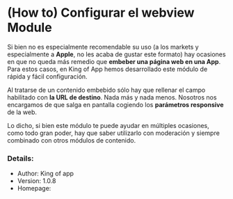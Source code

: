 # **(How to) Configurar el webview Module**

Si bien no es especialmente recomendable su uso (a los markets y especialmente a **Apple**, no les acaba de gustar este formato) hay ocasiones en que no queda más remedio que **embeber una página web en una App**. Para estos casos, en King of App hemos desarrollado este módulo de rápida y fácil configuración.

Al tratarse de un contenido embebido sólo hay que rellenar el campo habilitado con **la URL de destino**. Nada más y nada menos. Nosotros nos encargamos de que salga en pantalla cogiendo los **parámetros responsive** de la web.

Lo dicho, si bien este módulo te puede ayudar en múltiples ocasiones, como todo gran poder, hay que saber utilizarlo con moderación y siempre combinado con otros módulos de contenido.

### Details:

- Author: King of app
- Version: 1.0.8
- Homepage:
